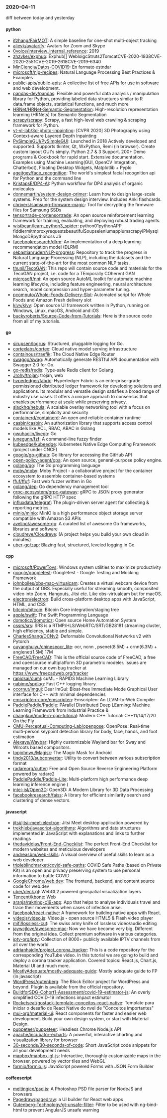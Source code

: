 ### 2020-04-11
diff between today and yesterday

#### python
* [ifzhang/FairMOT](https://github.com/ifzhang/FairMOT): A simple baseline for one-shot multi-object tracking
* [alievk/avatarify](https://github.com/alievk/avatarify): Avatars for Zoom and Skype
* [0voice/interview_internal_reference](https://github.com/0voice/interview_internal_reference): 2019
* [zhzyker/exphub](https://github.com/zhzyker/exphub): Exphub[] WebloigcStruts2TomcatCVE-2020-1938CVE-2020-2551CVE-2019-2618CVE-2019-6340
* [MinCiencia/Datos-COVID19](https://github.com/MinCiencia/Datos-COVID19): En formato estndar
* [microsoft/nlp-recipes](https://github.com/microsoft/nlp-recipes): Natural Language Processing Best Practices & Examples
* [public-apis/public-apis](https://github.com/public-apis/public-apis): A collective list of free APIs for use in software and web development.
* [pandas-dev/pandas](https://github.com/pandas-dev/pandas): Flexible and powerful data analysis / manipulation library for Python, providing labeled data structures similar to R data.frame objects, statistical functions, and much more
* [HRNet/HRNet-Semantic-Segmentation](https://github.com/HRNet/HRNet-Semantic-Segmentation): High-resolution representation learning (HRNets) for Semantic Segmentation
* [scrapy/scrapy](https://github.com/scrapy/scrapy): Scrapy, a fast high-level web crawling & scraping framework for Python.
* [vt-vl-lab/3d-photo-inpainting](https://github.com/vt-vl-lab/3d-photo-inpainting): [CVPR 2020] 3D Photography using Context-aware Layered Depth Inpainting
* [PySimpleGUI/PySimpleGUI](https://github.com/PySimpleGUI/PySimpleGUI): Launched in 2018 Actively developed and supported. Supports tkinter, Qt, WxPython, Remi (in browser). Create custom layout GUI's simply. Python 2.7 & 3 Support. 200+ Demo programs & Cookbook for rapid start. Extensive documentation. Examples using Machine Learning(GUI, OpenCV Integration, Chatterbot), Floating Desktop Widgets, Matplotlib + Pyplo
* [ageitgey/face_recognition](https://github.com/ageitgey/face_recognition): The world's simplest facial recognition api for Python and the command line
* [KristapsE/DP4-AI](https://github.com/KristapsE/DP4-AI): Python workflow for DP4 analysis of organic molecules
* [donnemartin/system-design-primer](https://github.com/donnemartin/system-design-primer): Learn how to design large-scale systems. Prep for the system design interview. Includes Anki flashcards.
* [chrivers/samsung-firmware-magic](https://github.com/chrivers/samsung-firmware-magic): Tool for decrypting the firmware files for Samsung SSDs
* [tensortrade-org/tensortrade](https://github.com/tensortrade-org/tensortrade): An open source reinforcement learning framework for training, evaluating, and deploying robust trading agents.
* [wistbean/learn_python3_spider](https://github.com/wistbean/learn_python3_spider): python01pythonAPP fiddlermitmproxyrequestsbeautifulSoupseleniumappiumscrapyIPMysqlMongoDBpythoncss JS
* [facebookresearch/dlrm](https://github.com/facebookresearch/dlrm): An implementation of a deep learning recommendation model (DLRM)
* [sebastianruder/NLP-progress](https://github.com/sebastianruder/NLP-progress): Repository to track the progress in Natural Language Processing (NLP), including the datasets and the current state-of-the-art for the most common NLP tasks.
* [thunil/TecoGAN](https://github.com/thunil/TecoGAN): This repo will contain source code and materials for the TecoGAN project, i.e. code for a TEmporally COherent GAN
* [microsoft/nni](https://github.com/microsoft/nni): An open source AutoML toolkit for automate machine learning lifecycle, including feature engineering, neural architecture search, model compression and hyper-parameter tuning.
* [pcomputo/Whole-Foods-Delivery-Slot](https://github.com/pcomputo/Whole-Foods-Delivery-Slot): Automated script for Whole Foods and Amazon Fresh delivery slot
* [kivy/kivy](https://github.com/kivy/kivy): Open source UI framework written in Python, running on Windows, Linux, macOS, Android and iOS
* [buckyroberts/Source-Code-from-Tutorials](https://github.com/buckyroberts/Source-Code-from-Tutorials): Here is the source code from all of my tutorials.

#### go
* [sirupsen/logrus](https://github.com/sirupsen/logrus): Structured, pluggable logging for Go.
* [cortexlabs/cortex](https://github.com/cortexlabs/cortex): Cloud native model serving infrastructure
* [containous/traefik](https://github.com/containous/traefik): The Cloud Native Edge Router
* [swaggo/swag](https://github.com/swaggo/swag): Automatically generate RESTful API documentation with Swagger 2.0 for Go.
* [go-redis/redis](https://github.com/go-redis/redis): Type-safe Redis client for Golang
* [Jrohy/trojan](https://github.com/Jrohy/trojan): trojan, web
* [hyperledger/fabric](https://github.com/hyperledger/fabric): Hyperledger Fabric is an enterprise-grade permissioned distributed ledger framework for developing solutions and applications. Its modular and versatile design satisfies a broad range of industry use cases. It offers a unique approach to consensus that enables performance at scale while preserving privacy.
* [slackhq/nebula](https://github.com/slackhq/nebula): A scalable overlay networking tool with a focus on performance, simplicity and security
* [containerd/containerd](https://github.com/containerd/containerd): An open and reliable container runtime
* [casbin/casbin](https://github.com/casbin/casbin): An authorization library that supports access control models like ACL, RBAC, ABAC in Golang
* [gwuhaolin/livego](https://github.com/gwuhaolin/livego):  Go 
* [junegunn/fzf](https://github.com/junegunn/fzf):  A command-line fuzzy finder
* [kubeedge/kubeedge](https://github.com/kubeedge/kubeedge): Kubernetes Native Edge Computing Framework (project under CNCF)
* [google/go-github](https://github.com/google/go-github): Go library for accessing the GitHub API
* [open-policy-agent/opa](https://github.com/open-policy-agent/opa): An open source, general-purpose policy engine.
* [golang/go](https://github.com/golang/go): The Go programming language
* [moby/moby](https://github.com/moby/moby): Moby Project - a collaborative project for the container ecosystem to assemble container-based systems
* [ffuf/ffuf](https://github.com/ffuf/ffuf): Fast web fuzzer written in Go
* [golang/dep](https://github.com/golang/dep): Go dependency management tool
* [grpc-ecosystem/grpc-gateway](https://github.com/grpc-ecosystem/grpc-gateway): gRPC to JSON proxy generator following the gRPC HTTP spec
* [influxdata/telegraf](https://github.com/influxdata/telegraf): The plugin-driven server agent for collecting & reporting metrics.
* [minio/minio](https://github.com/minio/minio): MinIO is a high performance object storage server compatible with Amazon S3 APIs
* [avelino/awesome-go](https://github.com/avelino/awesome-go): A curated list of awesome Go frameworks, libraries and software
* [cloudreve/Cloudreve](https://github.com/cloudreve/Cloudreve):  (A project helps you build your own cloud in minutes)
* [uber-go/zap](https://github.com/uber-go/zap): Blazing fast, structured, leveled logging in Go.

#### cpp
* [microsoft/PowerToys](https://github.com/microsoft/PowerToys): Windows system utilities to maximize productivity
* [google/googletest](https://github.com/google/googletest): Googletest - Google Testing and Mocking Framework
* [johnboiles/obs-mac-virtualcam](https://github.com/johnboiles/obs-mac-virtualcam): Creates a virtual webcam device from the output of OBS. Especially useful for streaming smooth, composited video into Zoom, Hangouts, Jitsi etc. Like obs-virtualcam but for macOS.
* [electron/electron](https://github.com/electron/electron): Build cross-platform desktop apps with JavaScript, HTML, and CSS
* [bitcoin/bitcoin](https://github.com/bitcoin/bitcoin): Bitcoin Core integration/staging tree
* [apple/swift](https://github.com/apple/swift): The Swift Programming Language
* [domoticz/domoticz](https://github.com/domoticz/domoticz): Open source Home Automation System
* [ossrs/srs](https://github.com/ossrs/srs): SRS is a RTMP/HLS/WebRTC/SRT/GB28181 streaming cluster, high efficiency, stable and simple.
* [CharlesShang/DCNv2](https://github.com/CharlesShang/DCNv2): Deformable Convolutional Networks v2 with Pytorch
* [ouyanghuiyu/chineseocr_lite](https://github.com/ouyanghuiyu/chineseocr_lite): ocr, ncnn , psenet(8.5M) + crnn(6.3M) + anglenet(1.5M) 17M
* [FreeCAD/FreeCAD](https://github.com/FreeCAD/FreeCAD): This is the official source code of FreeCAD, a free and opensource multiplatform 3D parametric modeler. Issues are managed on our own bug tracker at https://www.freecadweb.org/tracker
* [rapidsai/cuml](https://github.com/rapidsai/cuml): cuML - RAPIDS Machine Learning Library
* [gabime/spdlog](https://github.com/gabime/spdlog): Fast C++ logging library.
* [ocornut/imgui](https://github.com/ocornut/imgui): Dear ImGui: Bloat-free Immediate Mode Graphical User interface for C++ with minimal dependencies
* [emscripten-core/emscripten](https://github.com/emscripten-core/emscripten): Emscripten: An LLVM-to-Web Compiler
* [PaddlePaddle/Paddle](https://github.com/PaddlePaddle/Paddle): PArallel Distributed Deep LEarning: Machine Learning Framework from Industrial Practice &
* [changkun/modern-cpp-tutorial](https://github.com/changkun/modern-cpp-tutorial):  Modern C++ Tutorial: C++11/14/17/20 On the Fly
* [CMU-Perceptual-Computing-Lab/openpose](https://github.com/CMU-Perceptual-Computing-Lab/openpose): OpenPose: Real-time multi-person keypoint detection library for body, face, hands, and foot estimation
* [Alexays/Waybar](https://github.com/Alexays/Waybar): Highly customizable Wayland bar for Sway and Wlroots based compositors.  
* [topjohnwu/Magisk](https://github.com/topjohnwu/Magisk): The Magic Mask for Android
* [tindy2013/subconverter](https://github.com/tindy2013/subconverter): Utility to convert between various subscription format
* [radareorg/cutter](https://github.com/radareorg/cutter): Free and Open Source Reverse Engineering Platform powered by radare2
* [PaddlePaddle/Paddle-Lite](https://github.com/PaddlePaddle/Paddle-Lite): Multi-platform high performance deep learning inference engine (
* [intel-isl/Open3D](https://github.com/intel-isl/Open3D): Open3D: A Modern Library for 3D Data Processing
* [facebookresearch/faiss](https://github.com/facebookresearch/faiss): A library for efficient similarity search and clustering of dense vectors.

#### javascript
* [jitsi/jitsi-meet-electron](https://github.com/jitsi/jitsi-meet-electron): Jitsi Meet desktop application powered by
* [trekhleb/javascript-algorithms](https://github.com/trekhleb/javascript-algorithms):  Algorithms and data structures implemented in JavaScript with explanations and links to further readings
* [thedaviddias/Front-End-Checklist](https://github.com/thedaviddias/Front-End-Checklist):  The perfect Front-End Checklist for modern websites and meticulous developers
* [andreasbm/web-skills](https://github.com/andreasbm/web-skills): A visual overview of useful skills to learn as a web developer
* [tripleblindmarket/covid-safe-paths](https://github.com/tripleblindmarket/covid-safe-paths): COVID Safe Paths (based on Private Kit) is an open and privacy preserving system to use personal information to battle COVID
* [GoogleChrome/web.dev](https://github.com/GoogleChrome/web.dev): The frontend, backend, and content source code for web.dev
* [uber/deck.gl](https://github.com/uber/deck.gl): WebGL2 powered geospatial visualization layers
* [Tencent/kbone](https://github.com/Tencent/kbone):  Web 
* [aranja/rakning-c19-app](https://github.com/aranja/rakning-c19-app): App that helps to analyse individuals travel and trace their movements when cases of infection arise.
* [facebook/react-native](https://github.com/facebook/react-native): A framework for building native apps with React.
* [videojs/video.js](https://github.com/videojs/video.js): Video.js - open source HTML5 & Flash video player
* [mifi/lossless-cut](https://github.com/mifi/lossless-cut): The swiss army knife of lossless video/audio editing
* [jaywcjlove/awesome-mac](https://github.com/jaywcjlove/awesome-mac):  Now we have become very big, Different from the original idea. Collect premium software in various categories.
* [iptv-org/iptv](https://github.com/iptv-org/iptv): Collection of 8000+ publicly available IPTV channels from all over the world
* [adrianhajdin/project_corona_tracker](https://github.com/adrianhajdin/project_corona_tracker): This is a code repository for the corresponding YouTube video. In this tutorial we are going to build and deploy a corona tracker application. Covered topics: React.js, Chart.js, Material UI and much more.
* [MostlyAdequate/mostly-adequate-guide](https://github.com/MostlyAdequate/mostly-adequate-guide): Mostly adequate guide to FP (in javascript)
* [WordPress/gutenberg](https://github.com/WordPress/gutenberg): The Block Editor project for WordPress and beyond. Plugin is available from the official repository.
* [BuildforSDG-Cohort1-Assessment/covid-19-estimator-js](https://github.com/BuildforSDG-Cohort1-Assessment/covid-19-estimator-js): An overly simplified COVID-19 infections impact estimator
* [Rocketseat/gostack-template-conceitos-react-native](https://github.com/Rocketseat/gostack-template-conceitos-react-native): Template para iniciar o desafio de React Native do nvel de "Conceitos importantes"
* [mui-org/material-ui](https://github.com/mui-org/material-ui): React components for faster and easier web development. Build your own design system, or start with Material Design.
* [puppeteer/puppeteer](https://github.com/puppeteer/puppeteer): Headless Chrome Node.js API
* [apache/incubator-echarts](https://github.com/apache/incubator-echarts): A powerful, interactive charting and visualization library for browser
* [30-seconds/30-seconds-of-code](https://github.com/30-seconds/30-seconds-of-code): Short JavaScript code snippets for all your development needs
* [mapbox/mapbox-gl-js](https://github.com/mapbox/mapbox-gl-js): Interactive, thoroughly customizable maps in the browser, powered by vector tiles and WebGL
* [formio/formio.js](https://github.com/formio/formio.js): JavaScript powered Forms with JSON Form Builder

#### coffeescript
* [meltingice/psd.js](https://github.com/meltingice/psd.js): A Photoshop PSD file parser for NodeJS and browsers
* [Pagedraw/pagedraw](https://github.com/Pagedraw/pagedraw): a UI builder for React web apps
* [Gutenberg-Technology/gt-unsafe-filter](https://github.com/Gutenberg-Technology/gt-unsafe-filter): Filter to be used with ng-bind-html to prevent AngularJS unsafe warning
